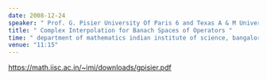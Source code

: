 ```yaml
---
date: 2008-12-24
speaker: " Prof. G. Pisier University Of Paris 6 and Texas A & M University"
title: " Complex Interpolation for Banach Spaces of Operators "
time: " department of mathematics indian institute of science, bangalore" 
venue: "11:15"
---
```

https://math.iisc.ac.in/~imi/downloads/gpisier.pdf
